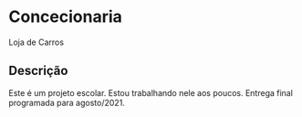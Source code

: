# Concecionaria
Loja de Carros

## Descrição
Este é um projeto escolar.
Estou trabalhando nele aos poucos.
Entrega final programada para agosto/2021.
